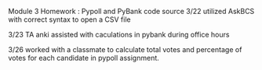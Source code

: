 
Module 3 Homework : Pypoll and PyBank
code source
3/22 utilized AskBCS with correct syntax to open a CSV file 

3/23 TA anki assisted with caculations in pybank during office hours

3/26 worked with a classmate to calculate total votes and percentage of votes for each candidate in pypoll assignment.
